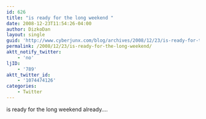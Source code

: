 ```yaml
---
id: 626
title: "is ready for the long weekend "
date: 2008-12-23T11:54:26-04:00
author: DizkoDan
layout: single
guid: 'http://www.cyberjunx.com/blog/archives/2008/12/23/is-ready-for-the-long-weekend/'
permalink: /2008/12/23/is-ready-for-the-long-weekend/
aktt_notify_twitter:
    - 'no'
ljID:
    - '789'
aktt_twitter_id:
    - '1074474126'
categories:
    - Twitter
---
```


is ready for the long weekend already….